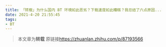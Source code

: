 ```yaml
---
title: 「转载」为什么国内 BT 环境如此恶劣？下载速度如此糟糕？我总结了六点原因...
date: 2021-4-20 21:55:45
tags:
- BT
---
```

> 本文章为**转载**
> 原链接<https://zhuanlan.zhihu.com/p/87193566>